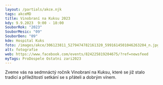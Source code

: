 ```yaml
---
layout: /partials/akce.njk
tags: akceMD
title: Vinobraní na Kuksu 2023
kdy: 9.9.2023  9:00 - 18:00
SouborRok: "2023"
SouborMesic: "09"
SouborDen: "09"
kde: Hospital Kuks
foto: /images/akce/306123811_5279474782161320_5991614501046263204_n.jpg
alt: fotografie
web: https://www.facebook.com/events/824225819204675/?ref=newsfeed
myTags: ProDospele Ostatni zari2023
---
```

<!--StartFragment-->

Zveme vás na sedmnáctý ročník Vinobraní na Kuksu, které se již stalo tradicí a příležitostí setkání se s přáteli a dobrým vínem.

<!--EndFragment-->